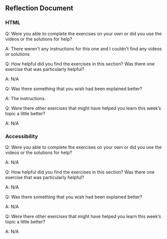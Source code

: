 ## Reflection Document

### HTML

Q: Were you able to complete the exercises on your own or did you use the
videos or the solutions for help?

A: There weren't any instructions for this one and I couldn't find any videos or solutions

Q: How helpful did you find the exercises in this section? Was there one
exercise that was particularly helpful?

A: N/A

Q: Was there something that you wish had been explained better?

A: The instructions.

Q: Were there other exercises that might have helped you learn this week’s
topic a little better?

A: N/A

### Accessibility

Q: Were you able to complete the exercises on your own or did you use the
videos or the solutions for help?

A: N/A

Q: How helpful did you find the exercises in this section? Was there one
exercise that was particularly helpful?

A: N/A

Q: Was there something that you wish had been explained better?

A: N/A

Q: Were there other exercises that might have helped you learn this week’s
topic a little better?

A: N/A